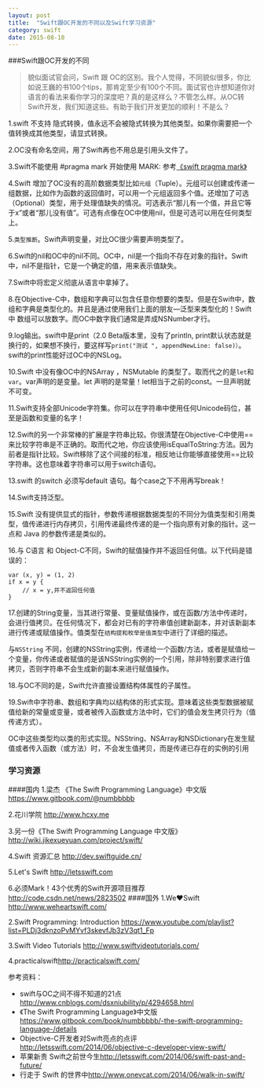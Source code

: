 ```yaml
---
layout: post
title:  "Swift跟OC开发的不同以及Swift学习资源"
category: swift
date: 2015-08-10
---
```


###Swift跟OC开发的不同

> 貌似面试官会问，Swift 跟 OC的区别。我个人觉得，不同貌似很多，你比如说王巍的书100个tips，那肯定至少有100个不同。面试官也许想知道你对语言的看法来看你学习的深度吧？真的是这样么？不管怎么样。从OC转Swift开发，我们知道这些。有助于我们开发更加的顺利！不是么？

1.swift 不支持 隐式转换，值永远不会被隐式转换为其他类型。如果你需要把一个值转换成其他类型，请显式转换。

2.OC没有命名空间，用了Swift再也不用总是引用头文件了。

3.Swift不能使用 #pragma mark 开始使用  MARK: 参考[《swift pragma mark》](http://ju.outofmemory.cn/entry/104921)

4.Swift 增加了OC没有的高阶数据类型比如`元组`（Tuple）。元组可以创建或传递一组数据，比如作为函数的返回值时，可以用一个元组返回多个值。还增加了可选（Optional）类型，用于处理值缺失的情况。可选表示“那儿有一个值，并且它等于x”或者“那儿没有值”。可选有点像在OC中使用nil，但是可选可以用在任何类型上。

5.`类型推断`。Swift声明变量，对比OC很少需要声明类型了。

6.Swift的nil和OC中的nil不同。OC中，nil是一个指向不存在对象的指针。Swift中，nil不是指针，它是一个确定的值，用来表示值缺失。

7.Swift中将宏定义彻底从语言中拿掉了。

8.在Objective-C中，数组和字典可以包含任意你想要的类型。但是在Swift中，数组和字典是类型化的。并且是通过使用我们上面的朋友—泛型来类型化的！Swift 中 数组可以放数字。而OC中数字我们通常是弄成NSNumber才行。

9.log输出。swift中是print（2.0 Beta版本里，没有了println, print默认状态就是换行的，如果想不换行，要这样写`print("测试 ", appendNewLine: false)）`。swift的print性能好过OC中的NSLog。

10.Swift 中没有像OC中的NSArray ，NSMutable 的类型了。取而代之的是`let`和`var`。var声明的是变量。let 声明的是常量！let相当于之前的const。一旦声明就不可变。

11.Swift支持全部Unicode字符集。你可以在字符串中使用任何Unicode码位，甚至是函数和变量的名字！

12.Swift的另一个非常棒的扩展是字符串比较。你很清楚在Objective-C中使用==来比较字符串是不正确的。取而代之地，你应该使用isEqualToString:方法。因为前者是指针比较。Swift移除了这个间接的标准，相反地让你能够直接使用==比较字符串。这也意味着字符串可以用于switch语句。

13.swift 的switch 必须写default 语句。每个case之下不用再写break！

14.Swift支持泛型。

15.Swift 没有提供显式的指针，参数传递根据数据类型的不同分为值类型和引用类型，值传递进行内存拷贝，引用传递最终传递的是一个指向原有对象的指针。这一点和 Java 的参数传递是类似的。
<!--7.Swift支持引用传值。OC不支持。-->

16.与 C语言 和 Object-C不同，Swift的赋值操作并不返回任何值。以下代码是错误的：
```
var (x, y) = (1, 2)
if x = y {
    // x = y,并不返回任何值
}
```
17.创建的String变量，当其进行常量、变量赋值操作，或在函数/方法中传递时，会进行值拷贝。在任何情况下，都会对已有的字符串值创建新副本，并对该新副本进行传递或赋值操作。值类型在`结构提和枚举是值类型`中进行了详细的描述。

与`NSString` 不同，创建的NSString实例，传递给一个函数/方法，或者是赋值给一个变量，你传递或者赋值的是该NSString实例的一个引用，除非特别要求进行值拷贝，否则字符串不会生成新的副本来进行赋值操作。

18.与OC不同的是，Swift允许直接设置结构体属性的子属性。

19.Swift中字符串、数组和字典均以结构体的形式实现。意味着这些类型数据被赋值给新的常量或变量，或者被传入函数或方法中时，它们的值会发生拷贝行为（值传递方式）。

OC中这些类型均以类的形式实现。NSString、NSArray和NSDictionary在发生赋值或者传入函数（或方法）时，不会发生值拷贝，而是传递已存在的实例的引用

  
### 学习资源

####国内
1.梁杰 《The Swift Programming Language》中文版 <https://www.gitbook.com/@numbbbbb>

2.花川学院 <http://www.hcxy.me>

3.另一份《The Swift Programming Language 中文版》 <http://wiki.jikexueyuan.com/project/swift/>

4.Swift 资源汇总 <http://dev.swiftguide.cn/>

5.Let's Swift <http://letsswift.com>

6.必须Mark！43个优秀的Swift开源项目推荐 <http://code.csdn.net/news/2823502>
####国外
1.We❤️Swift <http://www.weheartswift.com/>

2.Swift Programming: Introduction <https://www.youtube.com/playlist?list=PLDj3dknzoPvMYvf3skevfJb3zV3qt1_Fp>

3.Swift Video Tutorials <http://www.swiftvideotutorials.com/>

4.practicalswift<http://practicalswift.com/>



参考资料：

* swift与OC之间不得不知道的21点 <http://www.cnblogs.com/dsxniubility/p/4294658.html>
* 《The Swift Programming Language》中文版<https://www.gitbook.com/book/numbbbbb/-the-swift-programming-language-/details>
* Objective-C开发者对Swift亮点的点评 <http://letsswift.com/2014/06/objective-c-developer-view-swift/>
* 苹果新贵 Swift之前世今生<http://letsswift.com/2014/06/swift-past-and-future/>
* 行走于 Swift 的世界中<http://www.onevcat.com/2014/06/walk-in-swift/>




